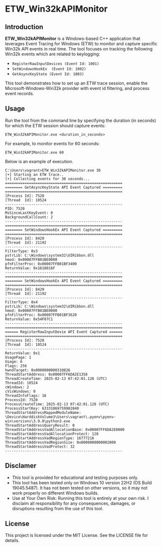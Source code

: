 # ETW_Win32kAPIMonitor
## Introduction

**ETW_Win32kAPIMonitor** is a Windows-based C++ application that leverages Event Tracing for Windows (ETW) to monitor and capture specific Win32k API events in real time. 
The tool focuses on tracking the following Win32k events which are related to keylogging:

* `RegisterRawInputDevices (Event Id: 1001)`
* `SetWindowsHookEx  (Event Id: 1002)`
* `GetAsyncKeyState (Event Id: 1003)`

This tool demonstrates how to set up an ETW trace session, enable the Microsoft-Windows-Win32k provider with event id filtering, and process event records.

## Usage
Run the tool from the command line by specifying the duration (in seconds) for which the ETW session should capture events:

```
ETW_Win32kAPIMonitor.exe <duration_in_seconds>
```

For example, to monitor events for 60 seconds:

```
ETW_Win32kAPIMonitor.exe 60
```

Below is an example of execution.

```
C:\Users\vagrant>ETW_Win32kAPIMonitor.exe 30
[+] Starting an ETW trace..
[+] Collecting events for 30 seconds...
======================================================
======== GetAsyncKeyState API Event Captured =========
======================================================
[Process Id]: 7520
[Thread  Id]: 10524
------------------------------------------------------
PID: 7520
MsSinceLastKeyEvent: 0
BackgroundCallCount: 2
------------------------------------------------------
======================================================
======== SetWindowsHookEx API Event Captured =========
======================================================
[Process Id]: 8420
[Thread  Id]: 21192
------------------------------------------------------
FilterType: 0x3
pstrLib: C:\Windows\system32\UIRibbon.dll
hmod: 0x00007FFB01BE0000
pfnFilterProc: 0x00007FFB01BF3400
ReturnValue: 0x1618016F
------------------------------------------------------
======================================================
======== SetWindowsHookEx API Event Captured =========
======================================================
[Process Id]: 8420
[Thread  Id]: 21192
------------------------------------------------------
FilterType: 0x4
pstrLib: C:\Windows\system32\UIRibbon.dll
hmod: 0x00007FFB01BE0000
pfnFilterProc: 0x00007FFB01BF3620
ReturnValue: 0x54F07C1
------------------------------------------------------
======================================================
====== RegisterRawInputDevie API Event Captured ======
======================================================
[Process Id]: 7520
[Thread  Id]: 10524
------------------------------------------------------
ReturnValue: 0x1
UsagePage: 1
Usage: 6
Flags: 256
hwndTarget: 0x0000000000310826
ThreadStartAddress: 0x00007FF6DA2E1358
ThreadCreateTime: 2025-02-13 07:42:01.128 (UTC)
ThreadId: 10524
cWindows: 2
cVisWindows: 0
ThreadInfoFlags: 16
ProcessId: 7520
ProcessCreateTime: 2025-02-13 07:42:01.128 (UTC)
ProcessStartKey: 63331869759902040
ThreadStartAddressMappedModuleName: \Device\HarddiskVolume3\Users\vagrant\.pyenv\pyenv-win\versions\3.9.0\python3.exe
ThreadStartAddressQueryResult: 0
ThreadStartAddressVadAllocationBase: 0x00007FF6DA2E0000
ThreadStartAddressVadAllocationProtect: 128
ThreadStartAddressVadRegionType: 16777216
ThreadStartAddressVadRegionSize: 0x0000000000002000
ThreadStartAddressVadProtect: 32
------------------------------------------------------
```

## Disclamer
* This tool is provided for educational and testing purposes only.
* This tool has been tested only on Windows 10 version 22H2 (OS Build 19045.5487). It has not been tested on other versions, so it may not work properly on different Windows builds.
* Use at Your Own Risk: Running this tool is entirely at your own risk. I disclaim all responsibility for any consequences, damages, or disruptions resulting from the use of this tool.

## License
This project is licensed under the MIT License. See the LICENSE file for details.